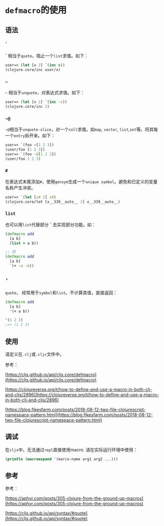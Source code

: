 # `defmacro`的使用

## 语法
### `

**\`** 相当于`quote`，阻止一个`list`求值。如下：

```clj
user=> (let [x 2] `(inc x))
(clojure.core/inc user/x)
```

### `~`

`~` 相当于`unquote`，对表达式求值。如下：

```clj
user=> (let [x 2] `(inc ~x))
(clojure.core/inc 2)
```

### `~@`

`~@`相当于`unquote-slice`，对一个`coll`求值。如`map`, `vector`, `list`,`set`等。将其每一个`entry`拆开来。如下：

```clj
user=> `(foo ~[1 2 3])
(user/foo [1 2 3])
user=> `(foo ~@[1 2 3])
(user/foo 1 2 3)
```

### `#`

在表达式末尾添加`#`，使用`gensym`生成一个`unique symbol`。避免和已定义的变量名称产生冲突。

```clj
user=> `(let [x# 2] x#)
(clojure.core/let [x__339__auto__ 2] x__339__auto__)
```

### `list`

也可以用`list`代替部分 **\`** 去实现部分功能。如：

```clj
(defmacro add
  [a b]
  (list + a b))

;; 同
(defmacro add
  [a b]
  `(+ ~a ~b))
```

## `'`

`quote`， 经常用于`symbol`和`list`。不计算其值，直接返回：

```clj
(defmacro add
  [a b]
  '(+ a b))

'(1 2 3)
;=> (1 2 3)
```

## 使用

请定义在`.clj`或`.cljc`文件中。

参考：

[https://cljs.github.io/api/cljs.core/defmacro](https://cljs.github.io/api/cljs.core/defmacro)

[https://clojureverse.org/t/how-to-define-and-use-a-macro-in-both-clj-and-cljs/2896](https://clojureverse.org/t/how-to-define-and-use-a-macro-in-both-clj-and-cljs/2896)

[https://blog.fikesfarm.com/posts/2018-08-12-two-file-clojurescript-namespace-pattern.html](https://blog.fikesfarm.com/posts/2018-08-12-two-file-clojurescript-namespace-pattern.html)

## 调试

在`cljs`中，无法通过`repl`直接使用macro. 请在实际运行环境中使用：

```clj
(println (macroexpand '(marco-name arg1 arg2 ...)))
```

## 参考

参考：

[https://aphyr.com/posts/305-clojure-from-the-ground-up-macros](https://aphyr.com/posts/305-clojure-from-the-ground-up-macros)

[https://cljs.github.io/api/syntax/#quote](https://cljs.github.io/api/syntax/#quote)
